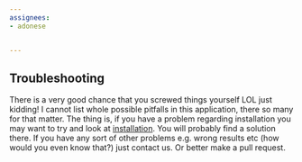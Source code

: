 ```yaml
---
assignees:
- adonese


---
```


## Troubleshooting

There is a very good chance that you screwed things yourself LOL just kidding! I cannot list whole possible pitfalls in this application, there so many for that matter. The thing is, if you have a problem regarding installation you may want to try and look at [installation](getting-started-guides/geoidapp). You will probably find a solution there. If you have any sort of other problems e.g. wrong results etc (how would you even know that?) just contact us. Or better make a pull request.
